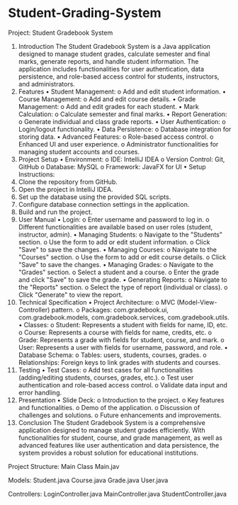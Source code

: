 
# Student-Grading-System


Project: Student Gradebook System
1. Introduction
The Student Gradebook System is a Java application designed to manage student grades, calculate semester and final marks, generate reports, and handle student information. The application includes functionalities for user authentication, data persistence, and role-based access control for students, instructors, and administrators.
2. Features
•	Student Management:
o	Add and edit student information.
•	Course Management:
o	Add and edit course details.
•	Grade Management:
o	Add and edit grades for each student.
•	Mark Calculation:
o	Calculate semester and final marks.
•	Report Generation:
o	Generate individual and class grade reports.
•	User Authentication:
o	Login/logout functionality.
•	Data Persistence:
o	Database integration for storing data.
•	Advanced Features:
o	Role-based access control.
o	Enhanced UI and user experience.
o	Administrator functionalities for managing student accounts and courses.
3. Project Setup
•	Environment:
o	IDE: IntelliJ IDEA
o	Version Control: Git, GitHub
o	Database: MySQL
o	Framework: JavaFX for UI
•	Setup Instructions:
1.	Clone the repository from GitHub.
2.	Open the project in IntelliJ IDEA.
3.	Set up the database using the provided SQL scripts.
4.	Configure database connection settings in the application.
5.	Build and run the project.
4. User Manual
•	Login:
o	Enter username and password to log in.
o	Different functionalities are available based on user roles (student, instructor, admin).
•	Managing Students:
o	Navigate to the "Students" section.
o	Use the form to add or edit student information.
o	Click "Save" to save the changes.
•	Managing Courses:
o	Navigate to the "Courses" section.
o	Use the form to add or edit course details.
o	Click "Save" to save the changes.
•	Managing Grades:
o	Navigate to the "Grades" section.
o	Select a student and a course.
o	Enter the grade and click "Save" to save the grade.
•	Generating Reports:
o	Navigate to the "Reports" section.
o	Select the type of report (individual or class).
o	Click "Generate" to view the report.
5. Technical Specification
•	Project Architecture:
o	MVC (Model-View-Controller) pattern.
o	Packages: com.gradebook.ui, com.gradebook.models, com.gradebook.services, com.gradebook.utils.
•	Classes:
o	Student: Represents a student with fields for name, ID, etc.
o	Course: Represents a course with fields for name, credits, etc.
o	Grade: Represents a grade with fields for student, course, and mark.
o	User: Represents a user with fields for username, password, and role.
•	Database Schema:
o	Tables: users, students, courses, grades.
o	Relationships: Foreign keys to link grades with students and courses.
6. Testing
•	Test Cases:
o	Add test cases for all functionalities (adding/editing students, courses, grades, etc.).
o	Test user authentication and role-based access control.
o	Validate data input and error handling.
7. Presentation
•	Slide Deck:
o	Introduction to the project.
o	Key features and functionalities.
o	Demo of the application.
o	Discussion of challenges and solutions.
o	Future enhancements and improvements.
8. Conclusion
The Student Gradebook System is a comprehensive application designed to manage student grades efficiently. With functionalities for student, course, and grade management, as well as advanced features like user authentication and data persistence, the system provides a robust solution for educational institutions.

Project Structure:
Main Class
Main.jav

Models:
Student.java
Course.java
Grade.java
User.java

Controllers:
LoginController.java
MainController.java
StudentController.java

